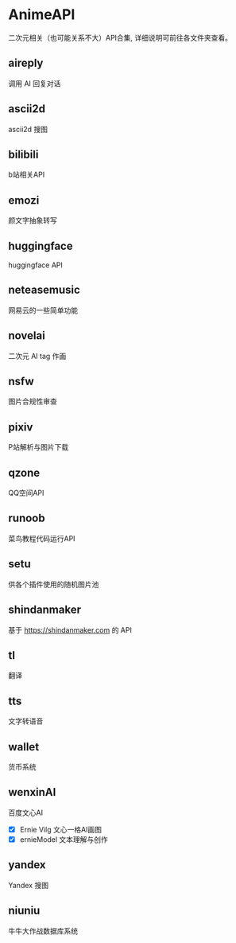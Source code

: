 # AnimeAPI
二次元相关（也可能关系不大）API合集, 详细说明可前往各文件夹查看。
## aireply
调用 AI 回复对话
## ascii2d
ascii2d 搜图
## bilibili
b站相关API
## emozi
颜文字抽象转写
## huggingface
huggingface API
## neteasemusic
网易云的一些简单功能
## novelai
二次元 AI tag 作画
## nsfw
图片合规性审查
## pixiv
P站解析与图片下载
## qzone
QQ空间API
## runoob
菜鸟教程代码运行API
## setu
供各个插件使用的随机图片池
## shindanmaker
基于 https://shindanmaker.com 的 API
## tl
翻译
## tts
文字转语音
## wallet
货币系统
## wenxinAI
百度文心AI
- [x] Ernie Vilg
文心一格AI画图
- [x] ernieModel
文本理解与创作
## yandex
Yandex 搜图
## niuniu
牛牛大作战数据库系统
